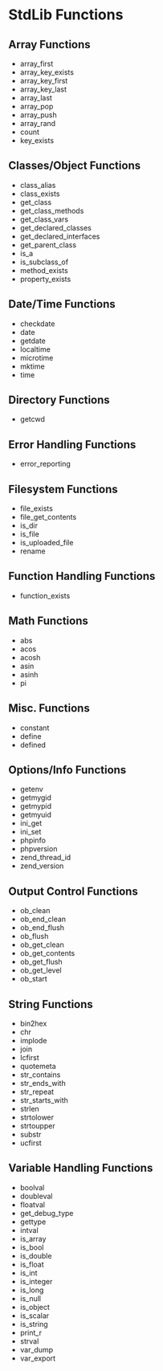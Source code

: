 # StdLib Functions

## Array Functions
- array_first
- array_key_exists
- array_key_first
- array_key_last
- array_last
- array_pop
- array_push
- array_rand
- count
- key_exists

## Classes/Object Functions
- class_alias
- class_exists
- get_class
- get_class_methods
- get_class_vars
- get_declared_classes
- get_declared_interfaces
- get_parent_class
- is_a
- is_subclass_of
- method_exists
- property_exists

## Date/Time Functions
- checkdate
- date
- getdate
- localtime
- microtime
- mktime
- time

## Directory Functions
- getcwd

## Error Handling Functions
- error_reporting

## Filesystem Functions
- file_exists
- file_get_contents
- is_dir
- is_file
- is_uploaded_file
- rename

## Function Handling Functions
- function_exists

## Math Functions
- abs
- acos
- acosh
- asin
- asinh
- pi

## Misc. Functions
- constant
- define
- defined

## Options/Info Functions
- getenv
- getmygid
- getmypid
- getmyuid
- ini_get
- ini_set
- phpinfo
- phpversion
- zend_thread_id
- zend_version

## Output Control Functions
- ob_clean
- ob_end_clean
- ob_end_flush
- ob_flush
- ob_get_clean
- ob_get_contents
- ob_get_flush
- ob_get_level
- ob_start

## String Functions
- bin2hex
- chr
- implode
- join
- lcfirst
- quotemeta
- str_contains
- str_ends_with
- str_repeat
- str_starts_with
- strlen
- strtolower
- strtoupper
- substr
- ucfirst

## Variable Handling Functions
- boolval
- doubleval
- floatval
- get_debug_type
- gettype
- intval
- is_array
- is_bool
- is_double
- is_float
- is_int
- is_integer
- is_long
- is_null
- is_object
- is_scalar
- is_string
- print_r
- strval
- var_dump
- var_export
